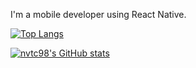 I'm a mobile developer using React Native.


[![Top Langs](https://github-readme-stats.vercel.app/api/top-langs/?username=nvtc98&layout=donut&theme=gruvbox&hide_border=true&count_private=true)](https://github.com/nvtc98/github-readme-stats)

[![nvtc98's GitHub stats](https://github-readme-stats.vercel.app/api?username=nvtc98&theme=gruvbox&show_icons=true&hide_border=true&count_private=true&rank_icon=github)](https://github.com/nvtc98/github-readme-stats)

<!---
nvtc98/nvtc98 is a ✨ special ✨ repository because its `README.md` (this file) appears on your GitHub profile.
You can click the Preview link to take a look at your changes.
--->
